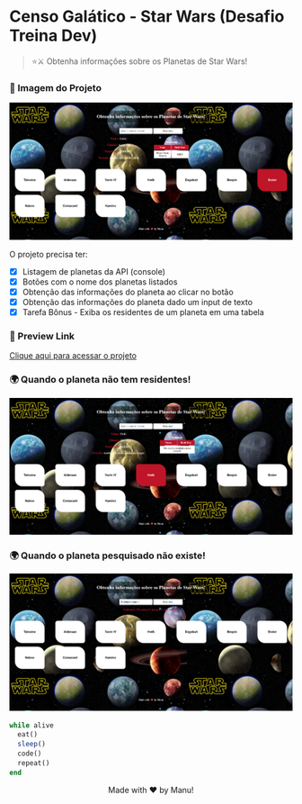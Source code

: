 # Censo Galático - Star Wars (Desafio Treina Dev)
> ⭐⚔️ Obtenha informações sobre os Planetas de Star Wars!

### 🤖 Imagem do Projeto
![projeto](.github/project_screenshot.png)

O projeto precisa ter:

- [x] Listagem de planetas da API (console)
- [x] Botões com o nome dos planetas listados
- [x] Obtenção das informações do planeta ao clicar no botão
- [x] Obtenção das informações do planeta dado um input de texto
- [x] Tarefa Bônus - Exiba os residentes de um planeta em uma tabela

### 🌌 Preview Link
[Clique aqui para acessar o projeto](https://www.google.com)

### 🌍 Quando o planeta não tem residentes!
![projeto](.github/noresidents_screenshot.png)

### 🌍 Quando o planeta pesquisado não existe!
![projeto](.github/no_planet_screenshot.png)

```ruby
while alive
  eat()
  sleep()
  code()
  repeat()
end
```

<p style="text-align:center;">Made with ❤️ by Manu!</p>
